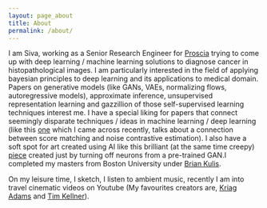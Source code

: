 ```yaml
---
layout: page_about
title: About
permalink: /about/
---
```


I am Siva, working as a Senior Research Engineer for [Proscia](https://proscia.com/) trying to come up with deep learning
 / machine learning solutions to diagnose cancer in histopathological images. I am particularly interested in the field
of applying bayesian principles to deep learning and its applications to medical domain. Papers on generative models 
(like GANs, VAEs, normalizing flows, autoregressive models), approximate inference, unsupervised representation learning
and gazzillion of those self-supervised learning techniques interest me. I have a special liking for papers that connect seemingly
disparate techniques / ideas in machine learning / deep learning (like this [one](https://arxiv.org/pdf/1806.03664.pdf)
which I came across recently, talks about a connection between score matching and noise contrastive estimation). I also
have a soft spot for art created using AI like this brilliant (at the same time creepy) [piece](https://aitold.me/portfolio/i-will-not-forget/)
created just by turning off neurons from a pre-trained GAN.I completed my masters from Boston University under [Brian Kulis](people.bu.edu/bkulis/).

On my leisure time, I sketch, I listen to ambient music, recently I am into travel cinematic videos on Youtube (My favourites creators are, [Kriag Adams](https://www.youtube.com/kraigadams) and [Tim Kellner](https://www.youtube.com/channel/UCpLaU6vp4CUUHyhflWJie9A)).
